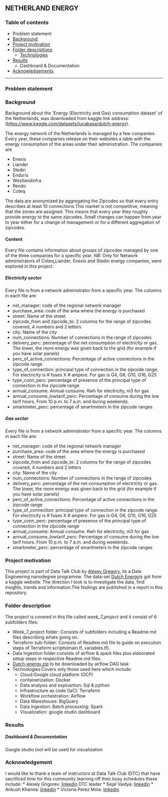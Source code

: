 ##                                       NETHERLAND ENERGY
### Table of contents
   * Problem statement
   * [Background](https://github.com/Julius166083/Zcamp/blob/master/week_7_project/data_lake_ingestion/dags/README.md#:~:text=Results%0A%20%20*%20Author%0A%20%20*%20Thanks-,Background,-**%20Background%20about%20the)
   * [Project motivation](https://github.com/Julius166083/Zcamp/blob/master/week_7_project/data_lake_ingestion/dags/README.md#:~:text=the%20zipcode%20ranges-,Project%20motivation,-This%20project%20is)
   * [Folder descriptions](https://github.com/Julius166083/Zcamp/blob/master/week_7_project/data_lake_ingestion/dags/README.md#:~:text=in%20this%20repository.-,Folder%20description,-The%20project%20is)
     * [Technologies](https://github.com/Julius166083/Zcamp/blob/master/week_7_project/data_lake_ingestion/dags/README.md#:~:text=airflow%20DAG%20task-,Technologies,-%3A)
   * [Results](https://github.com/Julius166083/Zcamp/blob/master/week_7_project/data_lake_ingestion/dags/README.md#:~:text=Technologies%3A-,Results,-Acknowledgement)
     * Dashboard & Documentation
   * [Acknowledgements](https://github.com/Julius166083/Zcamp/blob/master/week_7_project/data_lake_ingestion/dags/README.md#:~:text=Dashboard-,Acknowledgement,-%C2%A9%202022%20GitHub%2C%20Inc)
   
-----------------------------------------------------------------------------------------------------------------------
### Problem statement
### Background
Background about the 'Energy (Electricity and Gas) consumption dataset' of the Netherlands, was downloaded from kaggle link address: (https://www.kaggle.com/datasets/lucabasa/dutch-energy).

The energy network of the Netherlands is managed by a few companies. Every year, these companies release on their websites a table with the energy consumption of the areas under their administration. The companies are
       
   * Enexis
   * Liander
   * Stedin
   * Enduris
   * Westlandinfra
   * Rendo
   * Coteq
   
The data are anonymized by aggregating the Zipcodes so that every entry describes at least 10 connections.This market is
not competitive, meaning that the zones are assigned. This means that every year they roughly provide energy to the same zipcodes. Small changes can happen from year to year either for a change of management or for a different aggregation of zipcodes.
       
#### Content
Every file contains information about groups of zipcodes managed by one of the three companies for a specific year.
*NB:* Only for Network administrators of Coteq,Liander, Enexis and Stedin energy companies, were explored in this project.
     
##### Electricity sector
Every file is from a network administrator from a specific year.
The columns in each file are:
       
   * net_manager: code of the regional network manager
   * purchase_area: code of the area where the energy is purchased
   * street: Name of the street
   * zipcode_from and zipcode_to: 2 columns for the range of zipcodes covered, 4 numbers and 2 letters
   * city: Name of the city
   * num_connections: Number of connections in the range of zipcodes
   * delivery_perc: percentage of the net consumption of electricity or gas. The lower, the more energy was given back 
     to the grid (for example if you have solar panels)
   * perc_of_active_connections: Percentage of active connections in the zipcode range
   * type_of_connection: principal type of connection in the zipcode range. For electricity is # fuses X # ampère. For 
     gas is G4, G6, G10, G16, G25
   * type_conn_perc: percentage of presence of the principal type of connection in the zipcode range 
   * annual_consume: Annual consume. Kwh for electricity, m3 for gas
   * annual_consume_lowtarif_perc: Percentage of consume during the low tarif hours. From 10 
     p.m. to 7 a.m. and during weekends.
   * smartmeter_perc: percentage of smartmeters in the zipcode ranges

##### Gas sector
Every file is from a network administrator from a specific year.
The columns in each file are:
       
   * net_manager: code of the regional network manager
   * purchase_area: code of the area where the energy is purchased
   * street: Name of the street
   * zipcode_from and zipcode_to: 2 columns for the range of zipcodes covered, 4 numbers and 2 letters
   * city: Name of the city
   * num_connections: Number of connections in the range of zipcodes
   * delivery_perc: percentage of the net consumption of electricity or gas. The lower, the more energy was given back        to the grid (for example if you have solar panels) 
   * perc_of_active_connections: Percentage of active connections in the zipcode range
   * type_of_connection: principal type of connection in the zipcode range. For electricity is # fuses X # ampère. For        gas is G4, G6, G10, G16, G25    
   * type_conn_perc: percentage of presence of the principal type of connection in the zipcode range  
   * annual_consume: Annual consume. Kwh for electricity, m3 for gas
   * annual_consume_lowtarif_perc: Percentage of consume during the low tarif hours. From 10  p.m. to 7 a.m. and during      weekends.
   * smartmeter_perc: percentage of smartmeters in the zipcode ranges

### Project motivation
This project is part of Data Talk Club by [Alexey Gregory](https://www.youtube.com/watch?v=bkJZDmreIpA&list=PL3MmuxUbc_hJed7dXYoJw8DoCuVHhGEQb), its a Data Engineering nanodegree programme. The data-set [Dutch Energy](https://www.kaggle.com/lucabasa/dutch-energy)is got from a kaggle website. The direction I took is to investigate the data, find insights, trends and information.The findings are published in a report in this repository.

### Folder description
The project is covered in this file called *week_7_project* and it consist of 6 subfolders files:
   * Week_7_project folder: Consists of subfolders including a Readme.md files describing whats going on.
   * Terraform sub-folder: Consists of Readme.md file to guide on execution steps of Terraform scripts(main.tf,              variables.tf). 
   * Data Ingestion folder:consists of airflow & spark files plus elaborated setup steps in respective Readme.md files.
   * [Dutch-energy.zip](https://www.kaggle.com/lucabasa/dutch-energy) to be downloaded by airflow DAG task 
   * Technologies:Covers only those used here which include:
      * Cloud:Google cloud platform (GCP)
      * containerization: Docker
      * Data analysis and exploartion: Sql & python
      * Infrastructure as code (IaC): Terraform
      * Workflow orchestration: Airflow
      * Data Wareshouse: BigQuery
      * Data ingestion: Batch processing: Spark
      * Visualization: google studio dashboard
### Results
##### Dashboard & Documentation
Google studio tool will be used for visualization
### Acknowledgement
I would like to thank a team of instructors at Data Talk Club (DTC) that have sacrificed time for this community learning off their busy schedules these include:
      * Alexey Grigorev: [linkedin](https://linkedin.com/in/agrigorev) DTC leader
      * Sejal Vaidya: [linkedin](https://linkedin.com/in/vaidyasejal)
      * Ankush Khanna: [linkedin](https://linkedin.com/in/ankushkhanna2)
      * Victoria Perez Mola: [linkedin](https://www.linkedin.com/in/victoriaperezmola/)
      
